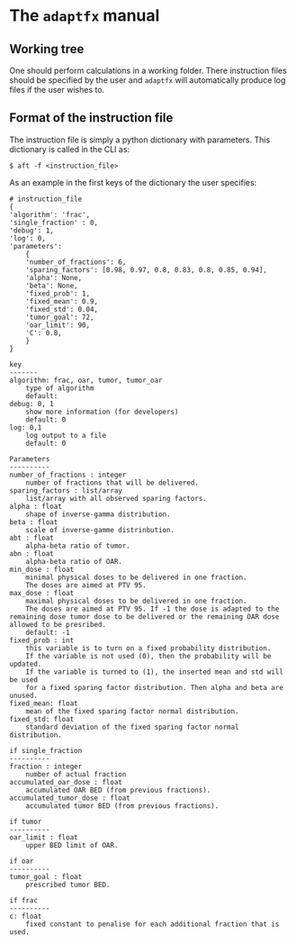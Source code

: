 # The `adaptfx` manual

## Working tree

One should perform calculations in a working folder. There instruction files should be specified by the user and `adaptfx` will automatically produce log files if the user wishes to.

## Format of the instruction file
The instruction file is simply a python dictionary with parameters. This dictionary is called in the CLI as:

```
$ aft -f <instruction_file>
```
As an example in the first keys of the dictionary the user specifies:

```
# instruction_file
{
'algorithm': 'frac',
'single_fraction' : 0,
'debug': 1,
'log': 0,
'parameters': 
	{
	'number_of_fractions': 6,
	'sparing_factors': [0.98, 0.97, 0.8, 0.83, 0.8, 0.85, 0.94],
	'alpha': None,
	'beta': None,
	'fixed_prob': 1,
	'fixed_mean': 0.9,
	'fixed_std': 0.04,
	'tumor_goal': 72,
	'oar_limit': 90,
	'C': 0.8,
	}
}
```

```
key
-------
algorithm: frac, oar, tumor, tumor_oar
    type of algorithm
    default: 
debug: 0, 1
    show more information (for developers)
    default: 0
log: 0,1
    log output to a file
    default: 0
```

```
Parameters
----------
number_of_fractions : integer
    number of fractions that will be delivered.
sparing_factors : list/array
    list/array with all observed sparing factors.
alpha : float
    shape of inverse-gamma distribution.
beta : float
    scale of inverse-gamme distrinbution.
abt : float
    alpha-beta ratio of tumor.
abn : float
    alpha-beta ratio of OAR.
min_dose : float
    minimal physical doses to be delivered in one fraction.
    The doses are aimed at PTV 95.
max_dose : float
    maximal physical doses to be delivered in one fraction.
    The doses are aimed at PTV 95. If -1 the dose is adapted to the remaining dose tumor dose to be delivered or the remaining OAR dose allowed to be presribed.
    default: -1
fixed_prob : int
    this variable is to turn on a fixed probability distribution.
    If the variable is not used (0), then the probability will be updated.
    If the variable is turned to (1), the inserted mean and std will be used
    for a fixed sparing factor distribution. Then alpha and beta are unused.
fixed_mean: float
    mean of the fixed sparing factor normal distribution.
fixed_std: float
    standard deviation of the fixed sparing factor normal distribution.

if single_fraction
----------
fraction : integer
    number of actual fraction
accumulated_oar_dose : float
    accumulated OAR BED (from previous fractions).
accumulated_tumor_dose : float
    accumulated tumor BED (from previous fractions).

if tumor
----------
oar_limit : float
    upper BED limit of OAR.

if oar
----------
tumor_goal : float
    prescribed tumor BED.

if frac
----------
c: float
    fixed constant to penalise for each additional fraction that is used.
```